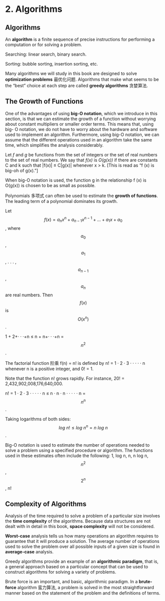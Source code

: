 # 2. Algorithms

## Algorithms

An **algorithm** is a finite sequence of precise instructions for performing a computation or for solving a problem.

Searching: linear search, binary search.

Sorting: bubble sorting, insertion sorting, etc.

Many algorithms we will study in this book are designed to solve **optimization problems** 最优化问题. Algorithms that make what seems to be the “best” choice at each step are called **greedy algorithms** 贪婪算法.

## The Growth of Functions

One of the advantages of using **big-O notation**, which we introduce in this section, is that we can estimate the growth of a function without worrying about constant multipliers or smaller order terms. This means that, using big- O notation, we do not have to worry about the hardware and software used to implement an algorithm. Furthermore, using big-O notation, we can assume that the different operations used in an algorithm take the same time, which simplifies the analysis considerably.

Let _f_ and _g_ be functions from the set of integers or the set of real numbers to the set of real numbers. We say that _f\(x\)_ is _O\(g\(x\)\)_ if there are constants C and k such that \|f\(x\)\| ≤ C\|g\(x\)\| whenever x &gt; k. \[This is read as “f \(x\) is big-oh of g\(x\).”\]

When big-O notation is used, the function g in the relationship f \(x\) is O\(g\(x\)\) is chosen to be as small as possible.

Polynomials 多项式 can often be used to estimate the **growth of functions**. The leading term of a polynomial dominates its growth.

Let $$f(x)=a_nx^n+a_{n-1}x^{n-1}+...+a_1x+a_0$$, where $$a_0$$ , $$a_1$$ , . . . , $$a_{n-1}$$ , $$a_n$$ are real numbers. Then $$f(x)$$ is $$O(x^n)$$ .

1 + 2+· · ·+n ≤ n + n+· · ·+n = $$n^2 $$.

The factorial function 阶乘 f\(n\) = n! is defined by n! = 1 · 2 · 3 · · · · · n whenever n is a positive integer, and 0! = 1.

Note that the function n! grows rapidly. For instance, 20! = 2,432,902,008,176,640,000.

n! = 1 · 2 · 3 · · · · · n ≤ n · n · n · · · · · n = $$n^n$$ .

Taking logarithms of both sides: $$log\ n! \leq log\ n^n = n\ log\ n$$ .

Big-O notation is used to estimate the number of operations needed to solve a problem using a specified procedure or algorithm. The functions used in these estimates often include the following: 1, log n, n, n log n, $$n^2$$ , $$2^n$$ , n!

## Complexity of Algorithms

Analysis of the time required to solve a problem of a particular size involves the **time complexity** of the algorithms. Because data structures are not dealt with in detail in this book, **space complexity** will not be considered.

**Worst-case** analysis tells us how many operations an algorithm requires to guarantee that it will produce a solution. The average number of operations used to solve the problem over all possible inputs of a given size is found in **average-case** analysis.

Greedy algorithms provide an example of an **algorithmic paradigm**, that is, a general approach based on a particular concept that can be used to construct algorithms for solving a variety of problems.

Brute force is an important, and basic, algorithmic paradigm. In a **brute-force** algorithm 蛮力算法, a problem is solved in the most straightforward manner based on the statement of the problem and the definitions of terms.


